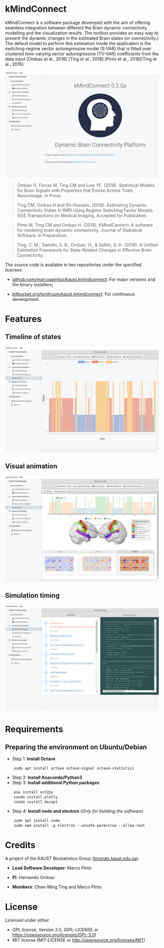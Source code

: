 
# kMindConnect

kMindConnect is a software package developed with the aim of offering seamless integration between different the Brain dynamic connectivity modelling and the visualization results. The toolbox provides an easy way to present the dynamic changes in the estimated Brain states (or connectivity.) The default model to perform this estimation inside the application is the switching-regime vector autoregressive model (S-VAR) that is fitted over clustered time-varying vector autoregressive (TV-VAR) coefficients from the data input [Ombao et al., 2018] [Ting et al., 2018] [Pinto et al., 2018][Ting et al., 2016].

![](ui/docs/gui/screen.png)

> Ombao H, Fiecas M, Ting CM and Low YF. (2018). Statistical Models for Brain Signals with Properties that Evolve Across Trials. NeuroImage, In Press.

> Ting CM, Ombao H and Sh-Hussein. (2018). Estimating Dynamic Connectivity States in fMRI Using Regime-Switching Factor Models. IEEE Transactions on Medical Imaging, Accepted for Publication.

> Pinto M, Ting CM and Ombao H. (2018). KMindConnect: A software for modeling brain dynamic connectivity. Journal of Statistical Software, In Preparation.

> Ting, C. M., Samdin, S. B., Ombao, H., & Salleh, S. H. (2016). A Unified Estimation Framework for State-Related Changes in Effective Brain Connectivity.


The source code is available in two repositories under the specified licenses:

* [github.com/marcoapintoo/kaust.kmindconnect](https://github.com/marcoapintoo/kaust.kmindconnect/): For major versions and the binary installers;

* [bitbucket.org/tonitruum/kaust.kmindconnect](https://bitbucket.org/tonitruum/kaust.kmindconnect/): For continuous development.

# Features

## Timeline of states

![](ui/docs/gui/states.png)

## Visual animation

![](ui/docs/gui/animation.png)

## Simulation timing

![](ui/docs/gui/tracking.png)


# Requirements

## Preparing the environment on Ubuntu/Debian


* Step 1: **Install Octave**
```
    sudo apt install octave octave-signal octave-statistics
```
* Step 2: **Install Anaconda/Python3**
* Step 3: **Install additional Python packages**
```
    pip install oct2py 
    conda install plotly
    conda install docopt
```
* Step 4: **Install node and electron** (*Only for building the software*)
```
    sudo apt install node
    sudo npm install -g electron --unsafe-perm=true --allow-root
```

# Credits

A project of the KAUST Biostatistics Group ([biostats.kaust.edu.sa](https://biostats.kaust.edu.sa/Pages/Home.aspx)).

* **Lead Software Developer**: Marco Pinto

* **PI**: Hernando Ombao 

* **Members**: Chee-Ming Ting and Marco Pinto

# License

Licensed under either

* GPL license, Version 3.0, (GPL-LICENSE or https://opensource.org/licenses/GPL-3.0)
* MIT license (MIT-LICENSE or http://opensource.org/licenses/MIT)

